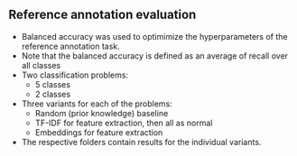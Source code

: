 ## Reference annotation evaluation

- Balanced accuracy was used to optimimize the hyperparameters of the reference annotation task.
- Note that the balanced accuracy is defined as an average of recall over all classes
- Two classification problems:
  - 5 classes
  - 2 classes
- Three variants for each of the problems:
  - Random (prior knowledge) baseline
  - TF-IDF for feature extraction, then all as normal
  - Embeddings for feature extraction
- The respective folders contain results for the individual variants.

